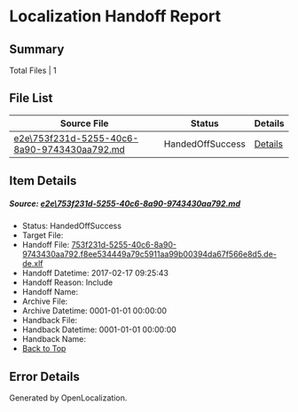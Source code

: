 # <a name='report-top'></a> Localization Handoff Report

## Summary
 Total Files | 1

## File List
 Source File | Status | Details 
 ----------- | ------ | ------- 
 [e2e\753f231d-5255-40c6-8a90-9743430aa792.md](https://github.com/OpenLocalizationTestOrg/ol-test0/blob/4dd95d67a7d1912b7640249b2031d97bde85f32d/e2e/753f231d-5255-40c6-8a90-9743430aa792.md) | HandedOffSuccess | [Details](#12ae36a337391e7b92d643ae2cbfc4e4cbb8f0661)

## Item Details
##### <a name='12ae36a337391e7b92d643ae2cbfc4e4cbb8f0661'></a> Source: [e2e\753f231d-5255-40c6-8a90-9743430aa792.md](https://github.com/OpenLocalizationTestOrg/ol-test0/blob/4dd95d67a7d1912b7640249b2031d97bde85f32d/e2e/753f231d-5255-40c6-8a90-9743430aa792.md)
* Status: HandedOffSuccess
* Target File: 
* Handoff File: [753f231d-5255-40c6-8a90-9743430aa792.f8ee534449a79c5911aa99b00394da67f566e8d5.de-de.xlf](https://github.com/OpenLocalizationTestOrg/ol-test4-handoff/blob/d0f8222b6537759adde5440334596a2dc459329a/ol-handoff/OpenLocalizationTestOrg/ol-test4-dede/xinjiang/ht/753f231d-5255-40c6-8a90-9743430aa792.f8ee534449a79c5911aa99b00394da67f566e8d5.de-de.xlf)
* Handoff Datetime: 2017-02-17 09:25:43
* Handoff Reason: Include
* Handoff Name: 
* Archive File: 
* Archive Datetime: 0001-01-01 00:00:00
* Handback File: 
* Handback Datetime: 0001-01-01 00:00:00
* Handback Name: 
* [Back to Top](#report-top)


## Error Details

Generated by OpenLocalization.
